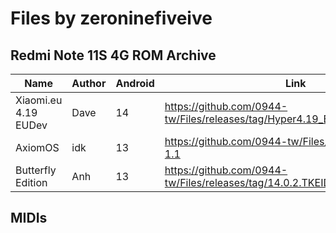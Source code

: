 # Files by zeroninefiveive
## Redmi Note 11S 4G ROM Archive
 | Name                 | Author | Android | Link                                                                      |
|----------------------|--------|---------|---------------------------------------------------------------------------|
| Xiaomi.eu 4.19 EUDev | Dave   | 14      | https://github.com/0944-tw/Files/releases/tag/Hyper4.19_EU_Dev            |
| AxiomOS              | idk    | 13      | https://github.com/0944-tw/Files/releases/tag/axiom-1.1                   |
| Butterfly Edition    | Anh    | 13      | https://github.com/0944-tw/Files/releases/tag/14.0.2.TKEIDXM_20230714_001 |
## MIDIs
